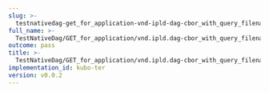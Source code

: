 ```yaml
---
slug: >-
  testnativedag-get_for_application-vnd-ipld-dag-cbor_with_query_filename_includes_content-disposition_with_custom_filename-header_content-disposition
full_name: >-
  TestNativeDag/GET_for_application/vnd.ipld.dag-cbor_with_query_filename_includes_Content-Disposition_with_custom_filename/Header_Content-Disposition
outcome: pass
title: >-
  TestNativeDag/GET_for_application/vnd.ipld.dag-cbor_with_query_filename_includes_Content-Disposition_with_custom_filename/Header_Content-Disposition
implementation_id: kubo-ter
version: v0.0.2
---
```


